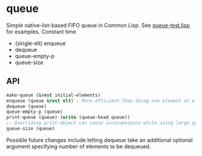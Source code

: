 # queue

Simple native-list-based FIFO queue in Common Lisp. See [queue-test.lisp](queue-test.lisp) for examples. Constant time

- (single-elt) enqueue
- dequeue
- queue-empty-p
- queue-size

## API

```lisp
make-queue (&rest initial-elements)
enqueue (queue &rest elt) ; More efficient than doing one element at a time.
dequeue (queue)
queue-empty-p (queue)
print-queue (queue) (write (queue-head queue))
;; Overriding print-object can cause inconvenience while using large queues.
queue-size (queue)
```

Possible future changes include letting dequeue take an additional optional argument specifying number of elements to be dequeued.

